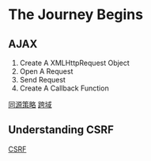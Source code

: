 # The Journey Begins

## AJAX

1. Create A XMLHttpRequest Object
2. Open A Request
3. Send Request
4. Create A Callback Function

[同源策略]('https://developer.mozilla.org/zh-CN/docs/Web/Security/Same-origin_policy')
[跨域]('https://developer.mozilla.org/zh-CN/docs/Web/HTTP/Access_control_CORS')

## Understanding CSRF
[CSRF]('https://github.com/pillarjs/understanding-csrf')
